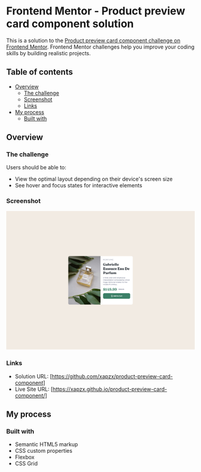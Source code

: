 # Frontend Mentor - Product preview card component solution

This is a solution to the [Product preview card component challenge on Frontend Mentor](https://www.frontendmentor.io/challenges/product-preview-card-component-GO7UmttRfa). Frontend Mentor challenges help you improve your coding skills by building realistic projects. 

## Table of contents

- [Overview](#overview)
  - [The challenge](#the-challenge)
  - [Screenshot](#screenshot)
  - [Links](#links)
- [My process](#my-process)
  - [Built with](#built-with)

## Overview

### The challenge

Users should be able to:

- View the optimal layout depending on their device's screen size
- See hover and focus states for interactive elements

### Screenshot

![Screenshot of desktop design](./screenshot/screenshot.png)

### Links

- Solution URL: [https://github.com/xapzx/product-preview-card-component]
- Live Site URL: [https://xapzx.github.io/product-preview-card-component/]

## My process

### Built with

- Semantic HTML5 markup
- CSS custom properties
- Flexbox
- CSS Grid